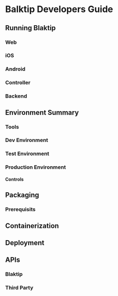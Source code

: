 # Balktip Developers Guide
## Running Blaktip
### Web
### iOS
### Android
### Controller
### Backend
## Environment Summary
### Tools
### Dev Environment
### Test Environment
### Production Environment
#### Controls
## Packaging
### Prerequisits
## Containerization
## Deployment
## APIs
### Blaktip
### Third Party

